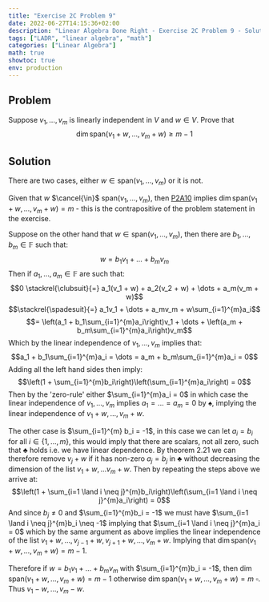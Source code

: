 ```yaml
---
title: "Exercise 2C Problem 9"
date: 2022-06-27T14:15:36+02:00
description: "Linear Algebra Done Right - Exercise 2C Problem 9 - Solution"
tags: ["LADR", "linear algebra", "math"]
categories: ["Linear Algebra"]
math: true
showtoc: true
env: production
---
```


## Problem
Suppose $v_1, \dots, v_m$ is linearly independent in $V$ and $w \in V$. Prove that
$$\dim \textrm{span}(v_1 + w, \dots, v_m + w) \geq m - 1$$

## Solution
There are two cases, either $w \in \textrm{span}(v_1, \dots, v_m)$ or it is not. 

Given that $w$ $\cancel{\in}$ $\textrm{span}(v_1, \dots, v_m)$, then [P2A10](https://dragonoverlord3000.github.io/posts/linear_algebra/ladr/chapter2/exercise-2a-problem-10/) implies $\dim \textrm{span}(v_1 + w, \dots, v_m + w) = m$ - this is the contrapositive of the problem statement in the exercise. 

Suppose on the other hand that $w \in \textrm{span}(v_1, \dots, v_m)$, then there are $b_1, \dots, b_m \in \mathbb{F}$ such that:
$$w = b_1v_1 + \dots + b_mv_m$$
Then if $a_1, \dots, a_m \in \mathbb{F}$ are such that:
$$0 \stackrel{\clubsuit}{=} a_1(v_1 + w) + a_2(v_2 + w) + \dots + a_m(v_m + w)$$
$$\stackrel{\spadesuit}{=} a_1v_1 + \dots + a_mv_m + w\sum_{i=1}^{m}a_i$$
$$= \left(a_1 + b_1\sum_{i=1}^{m}a_i\right)v_1 + \dots + \left(a_m + b_m\sum_{i=1}^{m}a_i\right)v_m$$
Which by the linear independence of $v_1, \dots, v_m$ implies that:
$$a_1 + b_1\sum_{i=1}^{m}a_i = \dots = a_m + b_m\sum_{i=1}^{m}a_i = 0$$
Adding all the left hand sides then imply:
$$\left(1 + \sum_{i=1}^{m}b_i\right)\left(\sum_{i=1}^{m}a_i\right) = 0$$
Then by the 'zero-rule' either $\sum_{i=1}^{m}a_i = 0$ in which case the linear independence of $v_1, \dots, v_m$ implies $a_1 = \dots = a_m = 0$ by $\spadesuit$, implying the linear independence of $v_1 + w, \dots, v_m + w$.

The other case is $\sum_{i=1}^{m} b_i = -1$, in this case we can let $a_i = b_i$ for all $i \in \lbrace 1, \dots, m \rbrace$, this would imply that there are scalars, not all zero, such that $\clubsuit$ holds i.e. we have linear dependence. By theorem 2.21 we can therefore remove $v_j + w$ if it has non-zero $a_j = b_j$ in $\clubsuit$ without decreasing the dimension of the list $v_1 + w, \dots v_m + w$. Then by repeating the steps above we arrive at:
$$\left(1 + \sum_{i=1 \land i \neq j}^{m}b_i\right)\left(\sum_{i=1 \land i \neq j}^{m}a_i\right) = 0$$
And since $b_j \neq 0$ and $\sum_{i=1}^{m}b_i = -1$ we must have $\sum_{i=1 \land i \neq j}^{m}b_i \neq -1$ implying that $\sum_{i=1 \land i \neq j}^{m}a_i = 0$ which by the same argument as above implies the linear independence of the list $v_1 + w, \dots, v_{j-1} + w, v_{j+1} + w, \dots, v_m + w$. Implying that $\dim \textrm{span}(v_1 + w, \dots, v_m + w) = m - 1$.

Therefore if $w = b_1v_1 + \dots + b_mv_m$ with $\sum_{i=1}^{m}b_i = -1$, then $\dim \textrm{span}(v_1 + w, \dots, v_m + w) = m - 1$ otherwise $\dim \textrm{span}(v_1 + w, \dots, v_m + w) = m$ $\square$. Thus $v_1 - w, \dots, v_m - w$.




